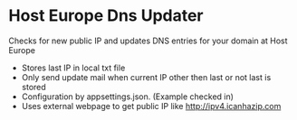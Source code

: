 # Host Europe Dns Updater
Checks for new public IP and updates DNS entries for your domain at Host Europe

* Stores last IP in local txt file
* Only send update mail when current IP other then last or not last is stored
* Configuration by appsettings.json. (Example checked in)
* Uses external webpage to get public IP like http://ipv4.icanhazip.com